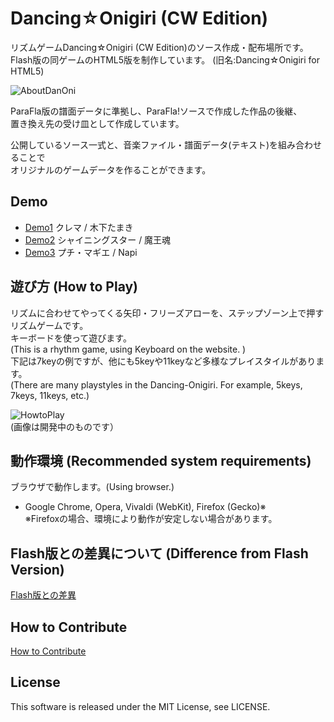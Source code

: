 # Dancing☆Onigiri (CW Edition)

リズムゲームDancing☆Onigiri (CW Edition)のソース作成・配布場所です。  
Flash版の同ゲームのHTML5版を制作しています。 
(旧名:Dancing☆Onigiri for HTML5)  

![AboutDanOni](http://cw7.sakura.ne.jp/danoni/wiki/danonitop.png)

ParaFla版の譜面データに準拠し、ParaFla!ソースで作成した作品の後継、  
置き換え先の受け皿として作成しています。  

公開しているソース一式と、音楽ファイル・譜面データ(テキスト)を組み合わせることで  
オリジナルのゲームデータを作ることができます。  

## Demo
- [Demo1](http://cw7.sakura.ne.jp/danoni/2013/0237_Cllema.html) クレマ / 木下たまき  
- [Demo2](http://cw7.sakura.ne.jp/danoni/2017/0305_ShiningStar.html) シャイニングスター / 魔王魂  
- [Demo3](http://cw7.sakura.ne.jp/danoni/2018/0315_PetitMagie.html) プチ・マギエ / Napi  

## 遊び方 (How to Play)
リズムに合わせてやってくる矢印・フリーズアローを、ステップゾーン上で押すリズムゲームです。  
キーボードを使って遊びます。  
(This is a rhythm game, using Keyboard on the website. )  
下記は7keyの例ですが、他にも5keyや11keyなど多様なプレイスタイルがあります。  
(There are many playstyles in the Dancing-Onigiri. For example, 5keys, 7keys, 11keys, etc.)

![HowtoPlay](http://cw7.sakura.ne.jp/danoni/wiki/howtoplay1.png)  
(画像は開発中のものです）

## 動作環境 (Recommended system requirements)
ブラウザで動作します。(Using browser.)  
- Google Chrome, Opera, Vivaldi (WebKit), Firefox (Gecko)※  
※Firefoxの場合、環境により動作が安定しない場合があります。  

## Flash版との差異について (Difference from Flash Version)
[Flash版との差異](http://cw7.sakura.ne.jp/work/danonijs/test/danoni_flash_vs_html5.html)  

## How to Contribute
[How to Contribute](https://github.com/cwtickle/danoniplus/blob/master/CONTRIBUTING.md)   

## License
This software is released under the MIT License, see LICENSE.  
